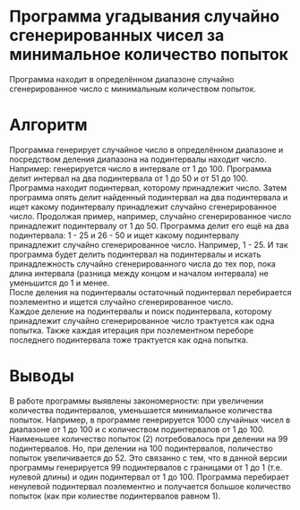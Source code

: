 # Программа угадывания случайно сгенерированных чисел за минимальное количество попыток
Программа находит в определённом диапазоне случайно сгенерированное число с минимальным количеством попыток. 

# Алгоритм
Программа генерирует случайное число в определённом диапазоне и посредством деления диапазона на подинтервалы находит число. Например: генерируется число в интервале от 1 до 100. 
Программа делит интервал на два подинтервала от 1 до 50 и от 51 до 100. Программа находит подинтервал, которому принадлежит число. 
Затем программа опять делит найденный подинтервал на два подинтервала и ищет какому подинтервалу принадлежит случайно сгенерированное число. Продолжая пример, например, случайно сгенерированное число принадлежит подинтервалу от 1 до 50.
Программа делит его ещё на два подинтервала: 1 - 25 и 26 - 50 и ищет какому подинтервалу принадлежит случайно сгенерированное число. Например, 1 - 25.
И так программа будет делить подинтервал на подинтервалы и искать принадлежность случайно сгенерированного числа до тех пор, пока длина интервала (разница между концом и началом интервала) не уменьшится до 1 и менее.<br>
После деления на подинтервалы остаточный подинтервал перебирается поэлементно и ищется случайно сгенерированное число.<br> 
Каждое деление на подинтервалы и поиск подинтервала, которому принадлежит случайно сгенерированное число трактуется как одна попытка. Также каждая итерация при поэлементном переборе последнего подинтервала тоже трактуется как одна попытка.


# Выводы
В работе программы выявлены закономерности: при увеличении количества подинтервалов, уменьшается минимальное количества попыток. Например, в программе генерируется 1000 случайных чисел в диапазоне от 1 до 100 и с количеством подинтервалов от 1 до 100.
Наименьшее количество попыток (2) потребовалось при делении на 99 подинтервалов. Но, при делении на 100 подинтервалов, поличество попыток увеличивается до 52. Это связанно с тем, что в данной версии программы генерируется 99 подинтервалов с границами от 1 до 1 (т.е. нулевой длины) и один подинтервал от 1 до 100. Программа перебирает ненулевой подинтервал поэлементно и получается большое количество попыток (как при колиестве подинтервалов равном 1).
